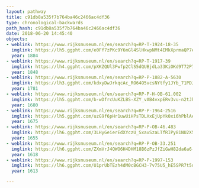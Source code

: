 ```yaml
---
layout: pathway
title: c91db8a535f7b764ba46c2466ac4df36
type: chronological-backwards
path_hash: c91db8a535f7b764ba46c2466ac4df36
date: 2018-06-20 14:45:40
objects:
- weblink: https://www.rijksmuseum.nl/en/search?q=RP-T-1924-18-35
  imglink: https://lh5.ggpht.com/e0Ff7zPKc9Y6mGl4SlHkwpNMt4EMkXprmaQP7eg28OZ4z8FRFCFqQRvAf3TRjDI7cKgIICZABdZhWB-mrCHvRHnWUOEP=s200
  year: 1884
- weblink: https://www.rijksmuseum.nl/en/search?q=RP-T-1917-39
  imglink: https://lh4.ggpht.com/pXKZQUl3Fwfp2ClS5dQUBjdLa33KiOKd9T72P7fS5jDOglNYzJhaFSVdY74MWyX-vwQqhKmFchFPVE4CszOAf_v8wZI=s200
  year: 1848
- weblink: https://www.rijksmuseum.nl/en/search?q=RP-P-1882-A-5630
  imglink: https://lh3.ggpht.com/kdxyDwJrkqcAc_RO64O5vcsNYtfy1JYb_71PDJU8rajfud9wm0ZX-Y6Lqt7wmpwO4Il0lqyX7Wd5tstICsm27HhuWvfc=s200
  year: 1781
- weblink: https://www.rijksmuseum.nl/en/search?q=RP-P-H-OB-61.002
  imglink: https://lh5.ggpht.com/b-wDfrcUuKZLBS-XZY_vAB4vxpERv3vu-n2tJhYi_CtfDrcmjjiW4hg7479rmE9Yot5mcVeVyc1JLvnxfTDvmQYiY54=s200
  year: 1680
- weblink: https://www.rijksmuseum.nl/en/search?q=RP-P-1964-2516
  imglink: https://lh5.ggpht.com/uzG9f6pHr1uwUiHPsTDLXxEjUpYk0xi6hPblAes6dc2K7dE_-TN8rVLtrC5Mhs_SfqXTA7x-1wcB7nrZcabU36vMVdDJ=s200
  year: 1675
- weblink: https://www.rijksmuseum.nl/en/search?q=RP-P-OB-46.483
  imglink: https://lh6.ggpht.com/3LHyGeierEdXYczU_SxavSzaLTfRIPy81NU2X5DvTet4pKkSOPZerag7JGrMa88wVj6rIfetd6HoyQnm9_KqGBOkDzW0=s200
  year: 1655
- weblink: https://www.rijksmuseum.nl/en/search?q=RP-P-OB-33.251
  imglink: https://lh6.ggpht.com/ZXmVrJ4QWO6H4DHM18B6zPzJfZiGwH82da6a6-muHzqjUyHpE0qPrx0HspObSrrUOOsjI_bWu_IAqKOsfZdrHYrw7A=s200
  year: 1618
- weblink: https://www.rijksmuseum.nl/en/search?q=RP-P-1997-153
  imglink: https://lh6.ggpht.com/U1prUbTEzh4dM0cBGCH3-7v75U5_hE5SPR7t5dtwDUOT6fz4muLKyW7XM7c8-9qK8pvEwLdUmZpi9cTEcDsyhW8yRtQ8=s200
  year: 1613

---
```


